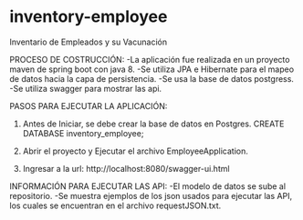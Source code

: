 # inventory-employee
Inventario de Empleados y su Vacunación

PROCESO DE COSTRUCCIÓN:
-La aplicación fue realizada en un proyecto maven de spring boot con java 8.
-Se utiliza JPA e Hibernate para el mapeo de datos hacia la capa de persistencia. 
-Se usa la base de datos postgress. 
-Se utiliza swagger para mostrar las api.

PASOS PARA EJECUTAR LA APLICACIÓN:
1. Antes de Iniciar, se debe crear la base de datos en Postgres.
  CREATE DATABASE inventory_employee;
  
2. Abrir el proyecto y Ejecutar el archivo EmployeeApplication.

3. Ingresar a la url: http://localhost:8080/swagger-ui.html


INFORMACIÓN PARA EJECUTAR LAS API:
-El modelo de datos se sube al repositorio.
-Se muestra ejemplos de los json usados para ejecutar las API, los cuales se encuentran en el archivo requestJSON.txt.

